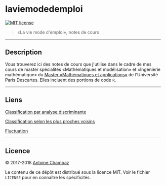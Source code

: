 # laviemodedemploi

[![MIT
license](http://img.shields.io/badge/license-MIT-brightgreen.svg)](http://opensource.org/licenses/MIT)

> &laquo;La vie mode d'emploi&raquo;, notes de cours

---

## Description

Vous trouverez ici des notes de cours que j'utilise dans le cadre de mes cours
de   master  spécialités   &laquo;Mathématiques   et  modélisation&raquo;   et
&laquo;Ingénierie  mathématique&raquo;  du   [Master  &laquo;Mathématiques  et
applications&raquo;](http://www.mi.parisdescartes.fr/formations/master-mathematiques-et-applications/)
de l'Université Paris Descartes. Elles incluent des portions de code `R`.

---

## Liens

[Classification par analyse discriminante](https://github.com/achambaz/laviemodedemploi/blob/master/classification.da/classification.da.md)

[Classification selon les plus proches voisins](https://github.com/achambaz/laviemodedemploi/blob/master/classification.knn/classification.knn.md)

[Fluctuation](https://github.com/achambaz/laviemodedemploi/blob/master/fluctuation/fluctuation.md)

---

## Licence

&copy; 2017-2018 <a href="http://www.mi.parisdescartes.fr/~chambaz">Antoine Chambaz</a>

Le contenu  de ce  dépôt est distribué  sous la licence  MIT. Voir  le fichier
`LICENSE` pour en connaître les spécificités.
